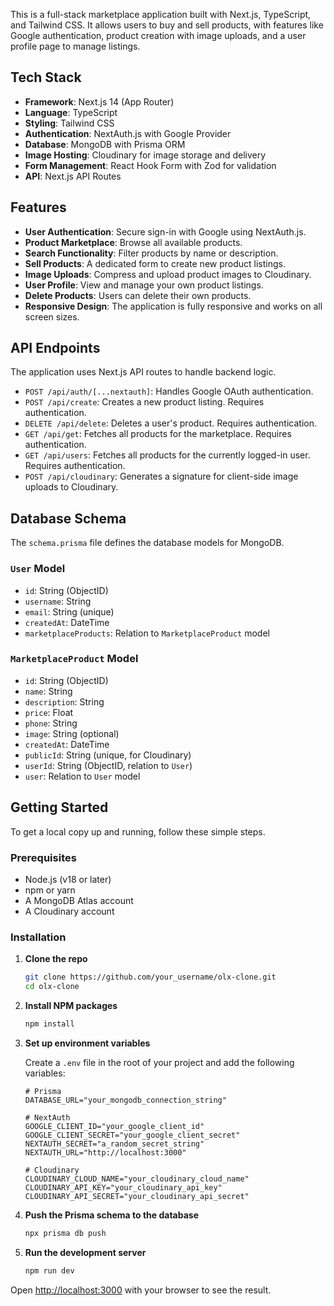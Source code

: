


This is a full-stack marketplace application built with Next.js, TypeScript, and Tailwind CSS. It allows users to buy and sell products, with features like Google authentication, product creation with image uploads, and a user profile page to manage listings.

## Tech Stack

- **Framework**: Next.js 14 (App Router)
- **Language**: TypeScript
- **Styling**: Tailwind CSS
- **Authentication**: NextAuth.js with Google Provider
- **Database**: MongoDB with Prisma ORM
- **Image Hosting**: Cloudinary for image storage and delivery
- **Form Management**: React Hook Form with Zod for validation
- **API**: Next.js API Routes

## Features

- **User Authentication**: Secure sign-in with Google using NextAuth.js.
- **Product Marketplace**: Browse all available products.
- **Search Functionality**: Filter products by name or description.
- **Sell Products**: A dedicated form to create new product listings.
- **Image Uploads**: Compress and upload product images to Cloudinary.
- **User Profile**: View and manage your own product listings.
- **Delete Products**: Users can delete their own products.
- **Responsive Design**: The application is fully responsive and works on all screen sizes.

## API Endpoints

The application uses Next.js API routes to handle backend logic.

- `POST /api/auth/[...nextauth]`: Handles Google OAuth authentication.
- `POST /api/create`: Creates a new product listing. Requires authentication.
- `DELETE /api/delete`: Deletes a user's product. Requires authentication.
- `GET /api/get`: Fetches all products for the marketplace. Requires authentication.
- `GET /api/users`: Fetches all products for the currently logged-in user. Requires authentication.
- `POST /api/cloudinary`: Generates a signature for client-side image uploads to Cloudinary.

## Database Schema

The `schema.prisma` file defines the database models for MongoDB.

### `User` Model
- `id`: String (ObjectID)
- `username`: String
- `email`: String (unique)
- `createdAt`: DateTime
- `marketplaceProducts`: Relation to `MarketplaceProduct` model

### `MarketplaceProduct` Model
- `id`: String (ObjectID)
- `name`: String
- `description`: String
- `price`: Float
- `phone`: String
- `image`: String (optional)
- `createdAt`: DateTime
- `publicId`: String (unique, for Cloudinary)
- `userId`: String (ObjectID, relation to `User`)
- `user`: Relation to `User` model

## Getting Started

To get a local copy up and running, follow these simple steps.

### Prerequisites

- Node.js (v18 or later)
- npm or yarn
- A MongoDB Atlas account
- A Cloudinary account

### Installation

1.  **Clone the repo**
    ```sh
    git clone https://github.com/your_username/olx-clone.git
    cd olx-clone
    ```

2.  **Install NPM packages**
    ```sh
    npm install
    ```

3.  **Set up environment variables**

    Create a `.env` file in the root of your project and add the following variables:

    ```env
    # Prisma
    DATABASE_URL="your_mongodb_connection_string"

    # NextAuth
    GOOGLE_CLIENT_ID="your_google_client_id"
    GOOGLE_CLIENT_SECRET="your_google_client_secret"
    NEXTAUTH_SECRET="a_random_secret_string"
    NEXTAUTH_URL="http://localhost:3000"

    # Cloudinary
    CLOUDINARY_CLOUD_NAME="your_cloudinary_cloud_name"
    CLOUDINARY_API_KEY="your_cloudinary_api_key"
    CLOUDINARY_API_SECRET="your_cloudinary_api_secret"
    ```

4.  **Push the Prisma schema to the database**
    ```sh
    npx prisma db push
    ```

5.  **Run the development server**
    ```sh
    npm run dev
    ```

Open [http://localhost:3000](http://localhost:3000) with your browser to see the result.
